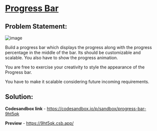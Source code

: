 # [Progress Bar](#progress-bar)

## Problem Statement:


![image](https://github.com/user-attachments/assets/395ad7e7-2486-4378-9528-b6d648a64a25)



Build a progress bar which displays the progress along with the progress percentage in the middle of the bar. Its should be customizable and scalable. You also have to show the progress animation.

You are free to exercise your creativity to style the appearance of the Progress bar.

You have to make it scalable considering future incoming requirements.

## Solution:

**Codesandbox link** - https://codesandbox.io/p/sandbox/progress-bar-9ht5qk

**Preview** - https://9ht5qk.csb.app/
